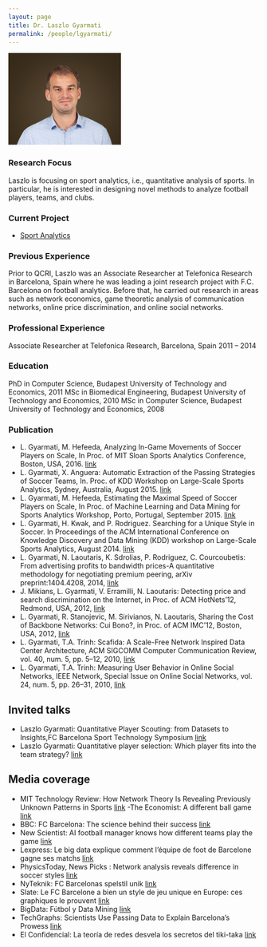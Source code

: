 ```yaml
---
layout: page
title: Dr. Laszlo Gyarmati
permalink: /people/lgyarmati/
---
```

![lgyarmati](/people/lgyarmati/laszlo_gyarmati.jpg)


### Research Focus

Laszlo is focusing on sport analytics, i.e., quantitative analysis of sports. In particular, he is interested in designing novel methods to analyze football players, teams, and clubs.

### Current Project

- [Sport Analytics](/projects/sports/)

### Previous Experience

Prior to QCRI, Laszlo was an Associate Researcher at Telefonica Research in Barcelona, Spain where he was leading a joint research project with F.C. Barcelona on football analytics. Before that, he carried out research in areas such as network economics, game theoretic analysis of communication networks, online price discrimination, and online social networks.

### Professional Experience
Associate Researcher at Telefonica Research, Barcelona, Spain 2011 – 2014


### Education
PhD in Computer Science, Budapest University of Technology and Economics, 2011
MSc in Biomedical Engineering, Budapest University of Technology and Economics, 2010
MSc in Computer Science, Budapest University of Technology and Economics, 2008 




### Publication 
- L. Gyarmati, M. Hefeeda, Analyzing In-Game Movements of Soccer Players on Scale, In Proc. of MIT Sloan Sports Analytics Conference, Boston, USA, 2016. [link](http://www.sloansportsconference.com/wp-content/uploads/2016/02/1487-Analyzing-In-Game-Movements-of-Soccer-Players-at-Scale.pdf)
- L. Gyarmati, X. Anguera: Automatic Extraction of the Passing Strategies of Soccer Teams, In. Proc. of KDD Workshop on Large-Scale Sports Analytics, Sydney, Australia, August 2015. [link](http://arxiv.org/pdf/1508.02171v1.pdf)
- L. Gyarmati, M. Hefeeda, Estimating the Maximal Speed of Soccer Players on Scale, In Proc. of Machine Learning and Data Mining for Sports Analytics Workshop, Porto, Portugal, September 2015. [link](https://dtai.cs.kuleuven.be/events/MLSA15/papers/mlsa15_submission_7.pdf)
- L. Gyarmati, H. Kwak, and P. Rodriguez. Searching for a Unique Style in Soccer. In Proceedings of the ACM International Conference on Knowledge Discovery and Data Mining (KDD) workshop on Large-Scale Sports Analytics, August 2014. [link](http://arxiv.org/pdf/1409.0308v1.pdf)
- L. Gyarmati, N. Laoutaris, K. Sdrolias, P. Rodriguez, C. Courcoubetis: From advertising profits to bandwidth prices-A quantitative methodology for negotiating premium peering, arXiv preprint:1404.4208, 2014, [link](http://arxiv.org/pdf/1404.4208.pdf)
- J. Mikians, L. Gyarmati, V. Erramilli, N. Laoutaris: Detecting price and search discrimination on the Internet, in Proc. of ACM HotNets’12, Redmond, USA, 2012, [link](http://conferences.sigcomm.org/hotnets/2012/papers/hotnets12-final94.pdf)
- L. Gyarmati, R. Stanojevic, M. Sirivianos, N. Laoutaris, Sharing the Cost of Backbone Networks: Cui Bono?, in Proc. of ACM IMC’12, Boston, USA, 2012, [link](http://www-net.cs.umass.edu/imc2012/papers/p509.pdf)
- L. Gyarmati, T.A. Trinh: Scafida: A Scale-Free Network Inspired Data Center Architecture, ACM SIGCOMM Computer Communication Review, vol. 40, num. 5, pp. 5–12, 2010, [link](http://ccr.sigcomm.org/online/files/p5-2v40n5b2-gyarmatiPS.pdf)
- L. Gyarmati, T.A. Trinh: Measuring User Behavior in Online Social Networks, IEEE Network, Special Issue on Online Social Networks, vol. 24, num. 5, pp. 26–31, 2010, [link](http://dx.doi.org/10.1109/MNET.2010.5578915)

## Invited talks

- Laszlo Gyarmati: Quantitative Player Scouting: from Datasets to Insights,FC Barcelona Sport Technology Symposium [link](http://www.fcbarcelona.com/club/detail/card/laszlo-gyarmati-phd)
- Laszlo Gyarmati: Quantitative player selection: Which player fits into the team strategy? [link](http://konferenciak.advalorem.hu/u1-sport-data-analytics-summit/?lang=en#foldal)

## Media coverage

- MIT Technology Review: How Network Theory Is Revealing Previously Unknown Patterns in Sports [link](http://www.technologyreview.com/view/530791/how-network-theory-is-revealing-previously-unknown-patterns-in-sports/)
-The Economist: A different ball game [link](http://www.economist.com/blogs/gametheory/2014/09/analysing-football-styles)
- BBC: FC Barcelona: The science behind their success [link](http://www.bbc.com/future/story/20141024-what-makes-barcelona-so-special)
- New Scientist: AI football manager knows how different teams play the game [link](https://www.newscientist.com/article/dn28048-ai-football-manager-knows-how-different-teams-play-the-game/)
- Lexpress: Le big data explique comment l’équipe de foot de Barcelone gagne ses matchs [link](http://blogs.lexpress.fr/nos-vies-numeriques/2014/09/22/le-big-data-explique-comment-lequipe-de-foot-de-barcelone-gagne-ses-matchs/)
- PhysicsToday, News Picks : Network analysis reveals difference in soccer styles [link](http://scitation.aip.org/content/aip/magazine/physicstoday/news/news-picks/network-analysis-reveals-difference-in-soccer-styles-a-news-pick-post)
- NyTeknik: FC Barcelonas spelstil unik [link](http://www.nyteknik.se/nyheter/innovation/forskning_utveckling/article3850742.ece)
- Slate: Le FC Barcelone a bien un style de jeu unique en Europe: ces graphiques le prouvent [link](http://www.slate.fr/story/92245/graphiques-fc-barcelone-style-jeu-unique)
- BigData: Fútbol y Data Mining [link](http://bigdata.com.ar/2014/09/16/futbol-y-data-mining-2/)
- TechGraphs: Scientists Use Passing Data to Explain Barcelona’s Prowess [link](http://www.techgraphs.com/scientists-use-passing-data-to-explain-barcelonas-prowess/)
- El Confidencial: La teoría de redes desvela los secretos del tiki-taka [link](http://www.elconfidencial.com/tecnologia/2014-10-13/la-teoria-de-redes-desvela-los-secretos-del-tiki-taka_233426/)




